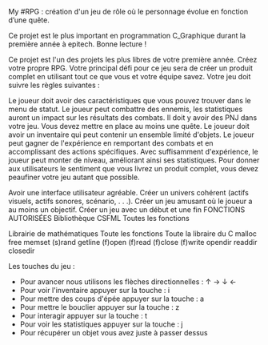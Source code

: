 My #RPG : création d'un jeu de rôle où le personnage évolue en fonction d’une quête.

Ce projet est le plus important en programmation C_Graphique durant la première année à epitech. Bonne lecture !

Ce projet est l'un des projets les plus libres de votre première année. Créez votre propre RPG. Votre principal défi pour ce jeu sera de créer un produit complet en utilisant tout ce que vous et votre équipe savez. Votre jeu doit suivre les règles suivantes :

Le joueur doit avoir des caractéristiques que vous pouvez trouver dans le menu de statut. Le joueur peut combattre des ennemis, les statistiques auront un impact sur les résultats des combats. Il doit y avoir des PNJ dans votre jeu. Vous devez mettre en place au moins une quête. Le joueur doit avoir un inventaire qui peut contenir un ensemble limité d'objets. Le joueur peut gagner de l'expérience en remportant des combats et en accomplissant des actions spécifiques. Avec suffisamment d'expérience, le joueur peut monter de niveau, améliorant ainsi ses statistiques. Pour donner aux utilisateurs le sentiment que vous livrez un produit complet, vous devez peaufiner votre jeu autant que possible.

Avoir une interface utilisateur agréable. Créer un univers cohérent (actifs visuels, actifs sonores, scénario, . . .). Créer un jeu amusant où le joueur a au moins un objectif. Créer un jeu avec un début et une fin FONCTIONS AUTORISÉES Bibliothèque CSFML Toutes les fonctions

Librairie de mathématiques Toute les fonctions Toute la libraire du C malloc free memset (s)rand getline (f)open (f)read (f)close (f)write opendir readdir closedir

Les touches du jeu :

- Pour avancer nous utilisons les flèches directionnelles :   ↑  →  ↓  ←
- Pour voir l'inventaire appuyer sur la touche : i
- Pour mettre des coups d'épée appuyer sur la touche : a
- Pour mettre le bouclier appuyer sur la touche : z
- Pour interagir appuyer sur la touche : t
- Pour voir les statistiques appuyer sur la touche : j
- Pour récupérer un objet vous avez juste à passer dessus
